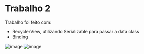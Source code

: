 # Trabalho 2
Trabalho foi feito com:
* RecyclerView, utilizando Serializable para passar a data class
* Binding 

![image](https://github.com/user-attachments/assets/2bac79b3-b6c1-4928-87b8-c768440455c1)
![image](https://github.com/user-attachments/assets/4e1da49d-5902-4d52-a86e-0e54ae7ecf3f)
